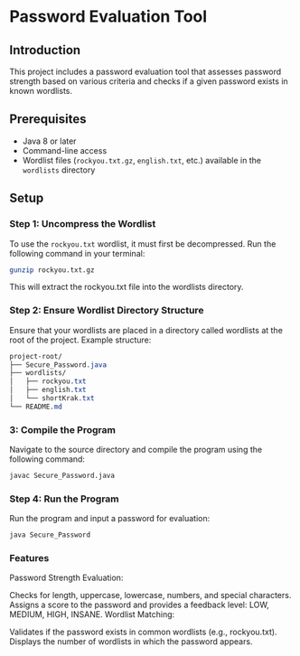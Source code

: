 # Password Evaluation Tool

## Introduction
This project includes a password evaluation tool that assesses password strength based on various criteria and checks if a given password exists in known wordlists.

## Prerequisites
- Java 8 or later
- Command-line access
- Wordlist files (`rockyou.txt.gz`, `english.txt`, etc.) available in the `wordlists` directory

## Setup

### Step 1: Uncompress the Wordlist
To use the `rockyou.txt` wordlist, it must first be decompressed. Run the following command in your terminal:

```bash
gunzip rockyou.txt.gz
```
This will extract the rockyou.txt file into the wordlists directory.

### Step 2: Ensure Wordlist Directory Structure
Ensure that your wordlists are placed in a directory called wordlists at the root of the project. Example structure:

```css
project-root/
├── Secure_Password.java
├── wordlists/
│   ├── rockyou.txt
│   ├── english.txt
│   └── shortKrak.txt
└── README.md
```
### 3: Compile the Program
Navigate to the source directory and compile the program using the following command:

``` bash
javac Secure_Password.java
```
### Step 4: Run the Program
Run the program and input a password for evaluation:

```bash
java Secure_Password
```
### Features
Password Strength Evaluation:

Checks for length, uppercase, lowercase, numbers, and special characters.
Assigns a score to the password and provides a feedback level: LOW, MEDIUM, HIGH, INSANE.
Wordlist Matching:

Validates if the password exists in common wordlists (e.g., rockyou.txt).
Displays the number of wordlists in which the password appears.

